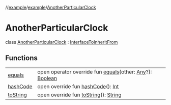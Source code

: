 //[example](../../index.md)/[example](../index.md)/[AnotherParticularClock](index.md)



# AnotherParticularClock  
class [AnotherParticularClock](index.md) : [InterfaceToInheritFrom](../-interface-to-inherit-from.md)

## Functions  


| | |
|---|---|
| [equals](https://kotlinlang.org/api/latest/jvm/stdlib/kotlin/-any/equals.html)| open operator override fun [equals](https://kotlinlang.org/api/latest/jvm/stdlib/kotlin/-any/equals.html)(other: [Any](https://kotlinlang.org/api/latest/jvm/stdlib/kotlin/-any/index.html)?): [Boolean](https://kotlinlang.org/api/latest/jvm/stdlib/kotlin/-boolean/index.html)|
| [hashCode](https://kotlinlang.org/api/latest/jvm/stdlib/kotlin/-any/hash-code.html)| open override fun [hashCode](https://kotlinlang.org/api/latest/jvm/stdlib/kotlin/-any/hash-code.html)(): [Int](https://kotlinlang.org/api/latest/jvm/stdlib/kotlin/-int/index.html)|
| [toString](https://kotlinlang.org/api/latest/jvm/stdlib/kotlin/-any/to-string.html)| open override fun [toString](https://kotlinlang.org/api/latest/jvm/stdlib/kotlin/-any/to-string.html)(): [String](https://kotlinlang.org/api/latest/jvm/stdlib/kotlin/-string/index.html)|



